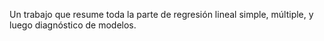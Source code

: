 Un trabajo que resume toda la parte de regresión lineal simple, múltiple, y luego diagnóstico de modelos.
